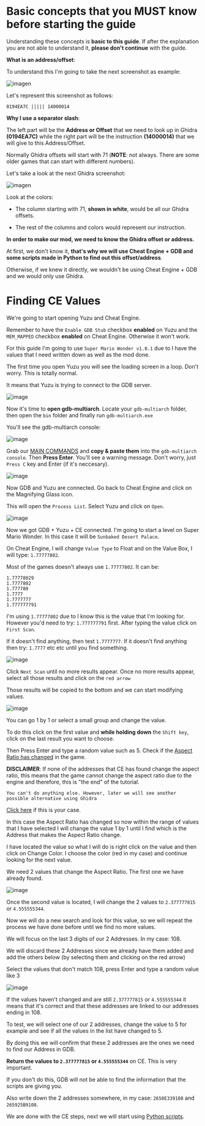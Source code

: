# Basic concepts that you MUST know before starting the guide

Understanding these concepts is **basic to this guide**. If after the explanation you are not able to understand it, **please don't continue** with the guide.

**What is an address/offset**:

To understand this I'm going to take the next screenshot as example:

![imagen](https://i.imgur.com/egkcbbe.png)

Let's represent this screenshot as follows:

`0194EA7C ||||| 14000014`

**Why I use a separator slash**: 

The left part will be the **Address or Offset** that we need to look up in Ghidra **(0194EA7C)** while the right part will be the instruction **(14000014)** that we will give to this Address/Offset.

Normally Ghidra offsets will start with 71 (**NOTE**: not always. There are some older games that can start with different numbers).

Let's take a look at the next Ghidra screenshot:

![imagen](https://i.imgur.com/t7A8bRV.png)

Look at the colors:

- The column starting with 71, **shown in white**, would be all our Ghidra offsets.

- The rest of the columns and colors would represent our instruction.

**In order to make our mod, we need to know the Ghidra offset or address.** 

At first, we don't know it, **that's why we will use Cheat Engine + GDB and some scripts made in Python to find out this offset/address**.

Otherwise, if we knew it directly, we wouldn't be using Cheat Engine + GDB and we would only use Ghidra.

# Finding CE Values

We're going to start opening Yuzu and Cheat Engine.

Remember to have the `Enable GDB Stub` checkbox **enabled** on Yuzu and the `MEM_MAPPED` checkbox **enabled** on Cheat Engine. Otherwise it won't work.

For this guide I'm going to use `Super Mario Wonder v1.0.1` due to I have the values that I need written down as well as the mod done.

The first time you open Yuzu you will see the loading screen in a loop. Don't worry. This is totally normal.

It means that Yuzu is trying to connect to the GDB server.

![image](https://i.imgur.com/S08JSWU.png)

Now it's time to **open gdb-multiarch**. Locate your `gdb-multiarch` folder, then open the `bin` folder and finally run `gdb-multiarch.exe`

You'll see the gdb-multiarch console:

![image](https://i.imgur.com/L55T4rY.png)

Grab our [MAIN COMMANDS](https://github.com/StevensND/ghidra-port-mods-guide/tree/main/Aspect%20Ratio%20Mod%20Guide/Info/Commands) and **copy & paste them** into the `gdb-multiarch console`. Then **Press Enter**. You'll see a warning message. Don't worry, just `Press C` key and Enter (if it's neccesary).

![image](https://i.imgur.com/ZoNAfrL.png)

Now GDB and Yuzu are connected. Go back to Cheat Engine and click on the Magnifying Glass icon.

This will open the `Process List`. Select Yuzu and click on `Open`.

![image](https://i.imgur.com/cHRREoD.png)

Now we got GDB + Yuzu + CE connected. I'm going to start a level on Super Mario Wonder. In this case it will be `Sunbaked Desert Palace`.

On Cheat Engine, I will change `Value Type` to Float and on the Value Box, I will type: `1.77777802`.

Most of the games doesn't always use `1.77777802`. It can be:

```
1.77778029
1.7777802
1.777780
1.7777
1.7777777
1.777777791
```

I'm using `1.77777802` due to I know this is the value that I'm looking for. However you'd need to try: `1.777777791` first. After typing the value click on `First Scan`.

If it doesn't find anything, then test `1.7777777`. If it doesn't find anything then try: `1.7777` etc etc until you find something. 

![image](https://i.imgur.com/0KOGcoF.png)

Click `Next Scan` until no more results appear. Once no more results appear, select all those results and click on the `red arrow` 

Those results will be copied to the bottom and we can start modifying values.

![image](https://i.imgur.com/5xNmZA0.png)

You can go 1 by 1 or select a small group and change the value. 

To do this click on the first value and **while holding down** the `Shift key`, click on the last result you want to choose.

Then Press Enter and type a random value such as 5. Check if the [Aspect Ratio has changed](https://i.imgur.com/bztZdSh.png) in the game.

**DISCLAIMER**: If none of the addresses that CE has found change the aspect ratio, this means that the game cannot change the aspect ratio due to the engine and therefore, this is "the end" of the tutorial. 

```
You can't do anything else. However, later we will see another possible alternative using Ghidra
```

[Click here](https://github.com/StevensND/ghidra-port-mods-guide/blob/main/Aspect%20Ratio%20Mod%20Guide/Steps/GDB%20to%20Ghidra.md#final-tips) if this is your case.

In this case the Aspect Ratio has changed so now within the range of values that I have selected I will change the value 1 by 1 until I find which is the Address that makes the Aspect Ratio change.

I have located the value so what I will do is right click on the value and then click on Change Color. I choose the color (red in my case) and continue looking for the next value.

We need 2 values that change the Aspect Ratio. The first one we have already found.

![image](https://i.imgur.com/gBALvhs.png)

Once the second value is located, I will change the 2 values to `2.377777815` or `4.555555344`.

Now we will do a new search and look for this value, so we will repeat the process we have done before until we find no more values.

We will focus on the last 3 digits of our 2 Addresses. In my case: 108.

We will discard these 2 Addresses since we already have them added and add the others below (by selecting them and clicking on the red arrow)

Select the values that don't match 108, press Enter and type a random value like 3

![image](https://i.imgur.com/ZWctg5h.png)

If the values haven't changed and are still `2.377777815` or `4.555555344` it means that it's correct and that these addresses are linked to our addresses ending in 108. 

To test, we will select one of our 2 addresses, change the value to 5 for example and see if all the values in the list have changed to 5.

By doing this we will confirm that these 2 addresses are the ones we need to find our Address in GDB.

**Return the values to `2.377777815` or `4.555555344`** on CE. This is very important. 

If you don't do this, GDB will not be able to find the information that the scripts are giving you.

Also write down the 2 addresses somewhere, in my case: `2650E339108` and `265925B9108`.

We are done with the CE steps, next we will start using [Python scripts](https://github.com/StevensND/ghidra-port-mods-guide/blob/main/Aspect%20Ratio%20Mod%20Guide/Steps/Using%20Python%20Scripts.md).